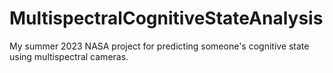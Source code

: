 # MultispectralCognitiveStateAnalysis
My summer 2023 NASA project for predicting someone's cognitive state using multispectral cameras.

